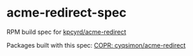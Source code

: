 # acme-redirect-spec
RPM build spec for [kpcyrd/acme-redirect](https://github.com/kpcyrd/acme-redirect)

Packages built with this spec: [COPR: cyqsimon/acme-redirect](https://copr.fedorainfracloud.org/coprs/cyqsimon/acme-redirect/)
